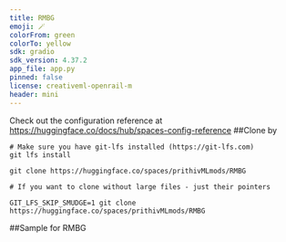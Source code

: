 ```yaml
---
title: RMBG
emoji: 🪄
colorFrom: green
colorTo: yellow
sdk: gradio
sdk_version: 4.37.2
app_file: app.py
pinned: false
license: creativeml-openrail-m
header: mini
---
```


Check out the configuration reference at https://huggingface.co/docs/hub/spaces-config-reference
##Clone by

    # Make sure you have git-lfs installed (https://git-lfs.com)
    git lfs install
    
    git clone https://huggingface.co/spaces/prithivMLmods/RMBG
    
    # If you want to clone without large files - just their pointers
    
    GIT_LFS_SKIP_SMUDGE=1 git clone https://huggingface.co/spaces/prithivMLmods/RMBG

##Sample for RMBG





